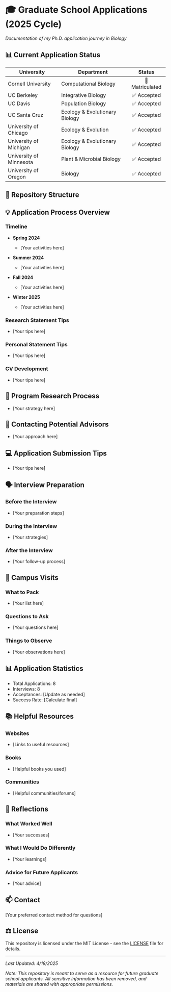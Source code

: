 # 🎓 Graduate School Applications (2025 Cycle)
*Documentation of my Ph.D. application journey in Biology*

## 📊 Current Application Status

University | Department | Status |
|------------|------------|:------:|
| Cornell University | Computational Biology | 🎉 Matriculated |
| UC Berkeley | Integrative Biology | ✅ Accepted |
| UC Davis | Population Biology | ✅ Accepted |
| UC Santa Cruz | Ecology & Evolutionary Biology | ✅ Accepted |
| University of Chicago | Ecology & Evolution | ✅ Accepted |
| University of Michigan | Ecology & Evolutionary Biology | ✅ Accepted |
| University of Minnesota | Plant & Microbial Biology | ✅ Accepted |
| University of Oregon | Biology | ✅ Accepted |

## 📁 Repository Structure

## 💡 Application Process Overview

### Timeline
- **Spring 2024**
    - [Your activities here]

- **Summer 2024**
    - [Your activities here]

- **Fall 2024**
    - [Your activities here]

- **Winter 2025**
    - [Your activities here]

### Research Statement Tips
- [Your tips here]

### Personal Statement Tips
- [Your tips here]

### CV Development
- [Your tips here]

## 🎯 Program Research Process
- [Your strategy here]

## 📧 Contacting Potential Advisors
- [Your approach here]

## 💻 Application Submission Tips
- [Your tips here]

## 🗣️ Interview Preparation
### Before the Interview
- [Your preparation steps]

### During the Interview
- [Your strategies]

### After the Interview
- [Your follow-up process]

## 🏫 Campus Visits
### What to Pack
- [Your list here]

### Questions to Ask
- [Your questions here]

### Things to Observe
- [Your observations here]

## 📊 Application Statistics
- Total Applications: 8
- Interviews: 8
- Acceptances: [Update as needed]
- Success Rate: [Calculate final]

## 📚 Helpful Resources
### Websites
- [Links to useful resources]

### Books
- [Helpful books you used]

### Communities
- [Helpful communities/forums]

## 💭 Reflections
### What Worked Well
- [Your successes]

### What I Would Do Differently
- [Your learnings]

### Advice for Future Applicants
- [Your advice]

## 📫 Contact
[Your preferred contact method for questions]

## ⚖️ License
This repository is licensed under the MIT License - see the [LICENSE](LICENSE) file for details.

---
*Last Updated: 4/18/2025*

*Note: This repository is meant to serve as a resource for future graduate school applicants. All sensitive information has been removed, and materials are shared with appropriate permissions.*
